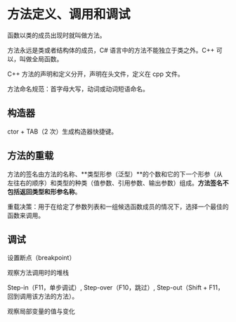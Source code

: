 # 方法定义、调用和调试



函数以类的成员出现时就叫做方法。

方法永远是类或者结构体的成员，C# 语言中的方法不能独立于类之外。C++ 可以，叫做全局函数。



C++ 方法的声明和定义分开，声明在头文件，定义在 cpp 文件。



方法命名规范：首字母大写，动词或动词短语命名。



## 构造器

ctor + TAB（2 次）生成构造器快捷键。



## 方法的重载

 方法的签名由方法的名称、**类型形参（泛型）**的个数和它的下一个形参（从左往右的顺序）和类型的种类（值参数、引用参数、输出参数）组成。**方法签名不包括返回类型和形参名称**。



重载决策：用于在给定了参数列表和一组候选函数成员的情况下，选择一个最佳的函数来调用。



## 调试

设置断点（breakpoint）

观察方法调用时的堆栈

Step-in（F11，单步调试）, Step-over（F10，跳过）, Step-out（Shift + F11，回到调用该方法的方法）。

观察局部变量的值与变化

